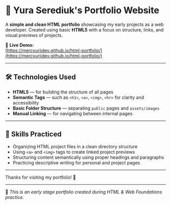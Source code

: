 # 💼 Yura Serediuk's Portfolio Website

A **simple and clean HTML portfolio** showcasing my early projects as a web developer. Created using basic **HTML5** with a focus on structure, links, and visual previews of projects.

🔗 **Live Demo:**  
[https://mercyuriidev.github.io/html-portfolio/](https://mercyuriidev.github.io/html-portfolio/)

---

## 🛠 Technologies Used

- **HTML5** — for building the structure of all pages  
- **Semantic Tags** — such as `<h1>`, `<a>`, `<img>`, `<hr>` for clarity and accessibility  
- **Basic Folder Structure** — separating `public` pages and `assets/images`  
- **Manual Linking** — for navigating between internal pages  

---

## 🧠 Skills Practiced

- Organizing HTML project files in a clean directory structure  
- Using `<a>` and `<img>` tags to create linked project previews  
- Structuring content semantically using proper headings and paragraphs  
- Practicing descriptive writing for personal and project pages  

---

Thanks for visiting my portfolio! 🙌

---

🔖 _This is an early stage portfolio created during HTML & Web Foundations practice._
